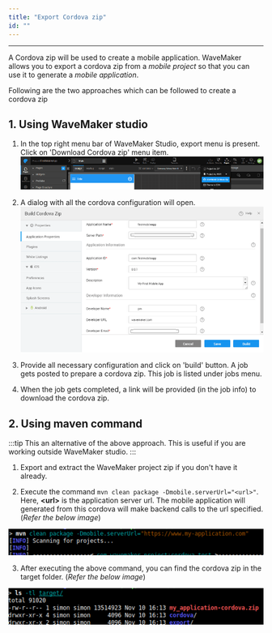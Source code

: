 ```yaml
---
title: "Export Cordova zip"
id: ""
---
```

---

A Cordova zip will be used to create a mobile application. WaveMaker allows you to export a cordova zip from a *mobile project* so that
you can use it to generate a *mobile application*.

Following are the two approaches which can be followed to create a cordova zip 

## 1. Using WaveMaker studio

1. In the top right menu bar of WaveMaker Studio, export menu is present.  Click on 'Download Cordova zip' menu item.
[![](/learn/assets/Cordova_Zip.png)](/learn/assets/Cordova_Zip.png)

2. A dialog with all the cordova configuration will open.
[![](/learn/assets/Build_Cordova_Zip.png)](/learn/assets/Build_Cordova_Zip.png) 

3. Provide all necessary configuration and click on 'build' button. A job gets posted to prepare a cordova zip.
This job is listed under jobs menu.

4. When the job gets completed, a link will be provided (in the job info) to download the cordova zip.


## 2. Using maven command

:::tip
This an alternative of the above approach. This is useful if you are working outside WaveMaker studio.
:::

1. Export and extract the WaveMaker project zip if you don't have it already.

2. Execute the command `mvn clean package -Dmobile.serverUrl="<url>"`. Here, **&lt;url&gt;** is the application server url.
The mobile application will generated from this cordova will make backend calls to the url specified. (*Refer the below image*)

![maven command to generate cordova](/learn/assets/cordova_maven_command.png)

3. After executing the above command, you can find the cordova zip in the target folder. (*Refer the below image*)

![maven command cordova out file](/learn/assets/cordova_maven_output.png)